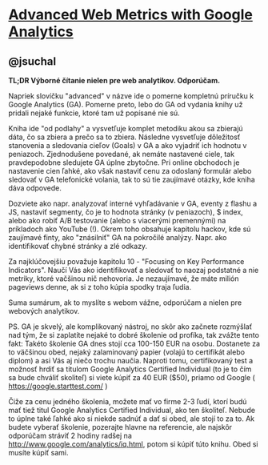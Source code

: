 [Advanced Web Metrics with Google Analytics](http://www.amazon.com/Advanced-Web-Metrics-Google-Analytics/dp/1118168445?tag=rubyslava-20)
============================================

@jsuchal
--------

**TL;DR Výborné čítanie nielen pre web analytikov. Odporúčam.**

Napriek slovíčku "advanced" v názve ide o pomerne kompletnú príručku k Google Analytics (GA). Pomerne preto, lebo do GA
od vydania knihy už pridali nejaké funkcie, ktoré tam už popísané nie sú.

Kniha ide "od podlahy" a vysvetľuje komplet metodiku akou sa zbierajú dáta, čo sa zbiera a prečo sa to zbiera. Následne
vysvetľuje dôležitosť stanovenia a sledovania cieľov (Goals) v GA a ako vyjadriť ich hodnotu v peniazoch. Zjednodušene
povedané, ak nemáte nastavené ciele, tak pravdepodobne sledujete GA úplne zbytočne. Pri online obchodoch je nastavenie
cien ľahké, ako však nastaviť cenu za odoslaný formulár alebo sledovať v GA telefonické volania, tak to sú tie zaujímavé
otázky, kde kniha dáva odpovede.

Dozviete ako napr. analyzovať interné vyhľadávanie v GA, eventy z flashu a JS, nastaviť segmenty, čo je to hodnota
stránky (v peniazoch), $ index, alebo ako robiť A/B testovanie (alebo s viacerými premennými) na príkladoch ako YouTube
(!). Okrem toho obsahuje kapitolu hackov, kde sú zaujímavé finty, ako "znásilniť" GA na pokročilé analýzy. Napr. ako
identifikovať chybné stránky a zlé odkazy.

Za najklúčovejšiu považuje kapitolu 10 - "Focusing on Key Performance Indicators". Naučí Vás ako identifikovať
a sledovať to naozaj podstatné a nie metriky, ktoré vačšinou nič nehovoria. Je nezaujímavé, že máte milión pageviews
denne, ak si z toho kúpia spodky traja ľudia.

Suma sumárum, ak to myslíte s webom vážne, odporúčam a nielen pre webových analytikov.

PS. GA je skvelý, ale komplikovaný nástroj, no skôr ako začnete rozmýšlať nad tým, že si zaplatíte nejaké to dobré
školenie od profíka, tak zvážte tento fakt: Takéto školenie GA dnes stojí cca 100-150 EUR na osobu. Dostanete za to
väčšinou obed, nejaký zalaminovaný papier (volajú to certifikát alebo diplom) a asi Vás aj niečo trochu naučia.
Naproti tomu, certifikovaný test a možnosť hrdiť sa titulom Google Analytics Certified Individual
(to je to čím sa bude chváliť skoliteľ) si viete kúpiť za 40 EUR ($50), priamo od Google ( https://google.starttest.com/ )

Čiže za cenu jedného školenia, možete mať vo firme 2-3 ľudí, ktorí budú mať tiež titul Google Analytics Certified
Individual, ako ten školiteľ. Nebude to úplne také ľahké ako si niekde sadnúť a dať si obed, ale stojí to za to.
Ak budete vyberať školenie, pozerajte hlavne na referencie, ale najskôr odporúčam stráviť 2 hodiny radšej na
http://www.google.com/analytics/iq.html, potom si kúpiť túto knihu. Obed si musíte kúpiť sami.